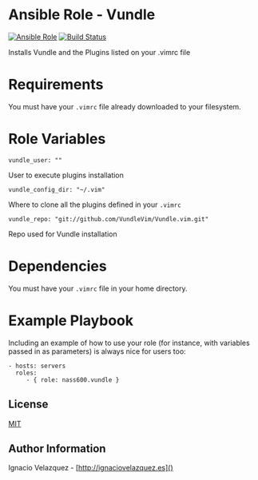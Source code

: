 # Ansible Role - Vundle

[![Ansible Role](https://img.shields.io/ansible/role/15483.svg)](https://galaxy.ansible.com/nass600/vundle/)
[![Build Status](https://travis-ci.org/nass600/ansible-role-vundle.svg?branch=master)](https://travis-ci.org/nass600/ansible-role-vundle)

Installs Vundle and the Plugins listed on your .vimrc file

# Requirements

You must have your `.vimrc` file already downloaded to your filesystem.

# Role Variables

    vundle_user: ""

User to execute plugins installation

    vundle_config_dir: "~/.vim"

Where to clone all the plugins defined in your `.vimrc`

    vundle_repo: "git://github.com/VundleVim/Vundle.vim.git"

Repo used for Vundle installation


# Dependencies

You must have your `.vimrc` file in your home directory.

# Example Playbook

Including an example of how to use your role (for instance, with variables passed in as parameters) is always nice for users too:

    - hosts: servers
      roles:
         - { role: nass600.vundle }


## License

[MIT](/src/master/LICENSE)


## Author Information

Ignacio Velazquez - [http://ignaciovelazquez.es]()
